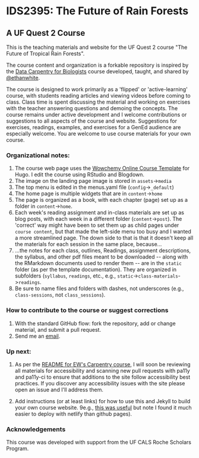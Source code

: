 # IDS2395: The Future of Rain Forests

## A UF Quest 2 Course

This is the teaching materials and website for the UF Quest 2 course "The Future of Tropical Rain Forests". 

The course content and organization is a forkable repository is inspired by the [Data Carpentry for Biologists](https://github.com/datacarpentry/semester-biology) course developed, taught, and shared by [@ethanwhite](https://github.com/ethanwhite).

The course is designed to work primarily as a 'flipped' or 'active-learning' course, with students reading articles and viewing videos before coming to class. Class time is spent discussing the material and working on exercises with the teacher answering questions and demoing the concepts. The course remains under active development and I welcome contributions or suggestions to all aspects of the course and website. Suggestions for exercises, readings, examples, and exercises for a GenEd audience are especially welcome. You are welcome to use course materials for your own course.  

### Organizational notes:

1. The course web page uses the [Wowchemy Online Course Template](https://github.com/wowchemy/starter-hugo-online-course) for Hugo. I edit the course using RStudio and Blogdown.
2. The image on the landing page image is stored in `assets`->`media`   
3. The top menu is edited in the menus.yaml file (`config`->`_default`) 
4. The home page is multiple widgets that are in `content`->`home`
5. The page is organized as a book, with each chapter (page) set up as a folder in `content`->`home`. 
6. Each week's reading assignment and in-class materials are set up as blog posts, with each week in a different folder (`content`->`post`). The 'correct' way might have been to set them up as child pages under `course content`, but that made the left-side menu too busy and I wanted a more streamlined page. The down side to that is that it doesn't keep all the materials for each session in the same place, because...
7. ...the notes for each class, outlines, Readings, assignment descriptions, the syllabus, and other pdf files meant to be downloaded -- along with the RMarkdown documents used to render them -- are in the `static` folder (as per the template documentation). They are organized in subfolders (`syllabus`, `readings`, etc., e.g., `static`->`class-materials`->`readings`.
8. Be sure to name files and folders with dashes, not underscores (e.g., `class-sessions`, not `class_sessions`).

### How to contribute to the course or suggest corrections 

1. With the standard GitHub flow: fork the repository, add or change material, and submit a pull request.
2. Send me an [email](mailto:embruna@ufl.edu).


### Up next:
1. As per the [README for EW's Carpentry course](https://github.com/datacarpentry/semester-biology), I will soon be reviewing all materials for accessibility and scanning new pull requests with pa11y and pa11y-ci to ensure that additions to the site follow accessibility best practices. If you discover any accessibility issues with the site please open an issue and I'll address them.

2) Add instructions (or at least links) for how to use this and Jekyll to build your own course website. 9e.g., [this was useful](https://matteocourthoud.github.io/post/website/) but note I found it much easier to deploy with netlify than github pages). 

### Acknowledgements

This course was developed with support from the UF CALS Roche Scholars Program.